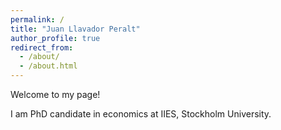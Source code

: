 ```yaml
---
permalink: /
title: "Juan Llavador Peralt"
author_profile: true
redirect_from: 
  - /about/
  - /about.html
---
```


Welcome to my page!

I am PhD candidate in economics at IIES, Stockholm University.